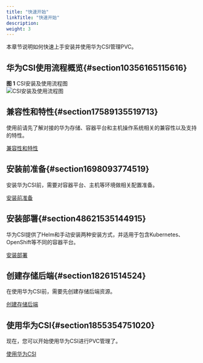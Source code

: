 ```yaml
---
title: "快速开始"
linkTitle: "快速开始"
description: 
weight: 3
---
```


本章节说明如何快速上手安装并使用华为CSI管理PVC。

## 华为CSI使用流程概览{#section10356165115616}

**图 1**  CSI安装及使用流程图<a name="fig111116220210"></a>  
![](/css-docs/figures/CSI安装及使用流程图.png "CSI安装及使用流程图")

## 兼容性和特性{#section17589135519713}

使用前请先了解对接的华为存储、容器平台和主机操作系统相关的兼容性以及支持的特性。

[兼容性和特性](/docs/兼容性和特性)

## 安装前准备{#section1698093774519}

安装华为CSI前，需要对容器平台、主机等环境做相关配置准备。

[安装前准备](/docs/安装部署/安装前准备)

## 安装部署{#section48621535144915}

华为CSI提供了Helm和手动安装两种安装方式，并适用于包含Kubernetes、OpenShift等不同的容器平台。

[安装部署](/docs/安装部署)

## 创建存储后端{#section18261514524}

在使用华为CSI前，需要先创建存储后端资源。

[创建存储后端](/docs/存储后端管理/管理存储后端/创建存储后端)

## 使用华为CSI{#section1855354751020}

现在，您可以开始使用华为CSI进行PVC管理了。

[使用华为CSI](/docs/使用华为CSI)

